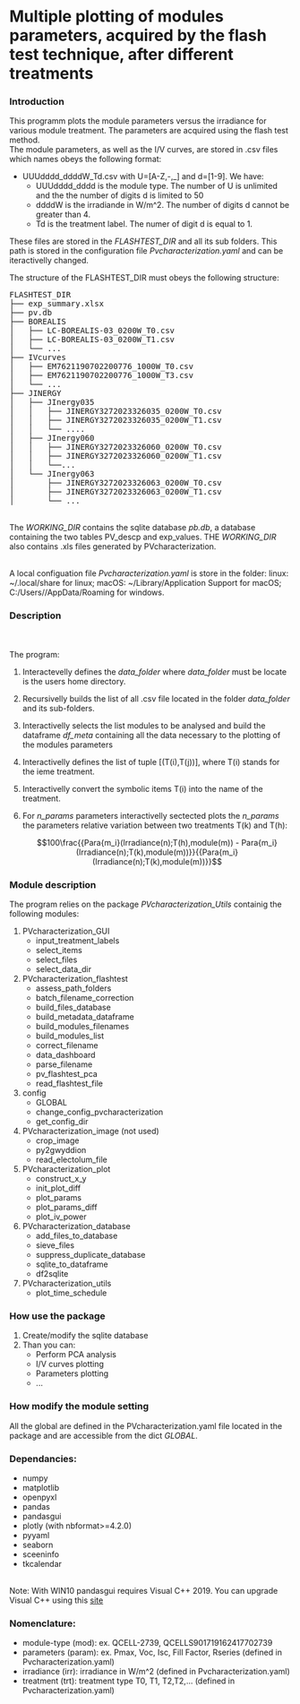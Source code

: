 # Multiple plotting of modules parameters, acquired by the flash test technique, after different treatments

### Introduction
This programm plots the module parameters versus the irradiance for various module treatment. The parameters are acquired using the flash test method.
<br/>
The module parameters, as well as the I/V curves, are stored in .csv files which names obeys the following format:
- UUUdddd_ddddW_Td.csv with U=[A-Z,-,_] and d=[1-9]. We have:
  - UUUdddd_dddd is the module type. The number of U is unlimited  and the  the number of digits d is limited to 50
  - ddddW is the irradiande in W/m^2. The number of digits d cannot be greater than 4.
  - Td is the treatment label. The numer of digit d is equal to 1.
  
These files are stored in the *FLASHTEST_DIR* and all its sub folders. This path is stored in the  configuration file *Pvcharacterization.yaml* and can be iteractivelly changed. 

The structure of the FLASHTEST_DIR must obeys the following structure:
<pre>FLASHTEST_DIR
├── exp_summary.xlsx
├── pv.db
├── BOREALIS
│   ├── LC-BOREALIS-03_0200W_T0.csv
│   ├── LC-BOREALIS-03_0200W_T1.csv
│   └── ...
├── IVcurves
│   ├── EM7621190702200776_1000W_T0.csv
│   ├── EM7621190702200776_1000W_T3.csv
│   └── ...
├── JINERGY
│   ├── JInergy035
│   │   ├── JINERGY3272023326035_0200W_T0.csv
│   │   ├── JINERGY3272023326035_0200W_T1.csv
│   │   └── ....
│   ├── JInergy060
│   │   ├── JINERGY3272023326060_0200W_T0.csv
│   │   ├── JINERGY3272023326060_0200W_T1.csv
│   │   └──...
│   └── JInergy063
│       ├── JINERGY3272023326063_0200W_T0.csv
│       ├── JINERGY3272023326063_0200W_T1.csv
│       └── ...</pre> 
<br>The *WORKING_DIR* contains the sqlite database *pb.db*, a  database containing the two tables PV_descp and exp_values. THE *WORKING_DIR* also contains .xls files generated by PVcharacterization.

<br>A local configuation file *Pvcharacterization.yaml* is store in the folder: linux: ~/.local/share for linux;
macOS: ~/Library/Application Support for macOS; C:/Users/<USER>/AppData/Roaming for windows.



### Description
</br></br>
The program:
1. Interactevelly defines the *data_folder* where *data_folder* must be locate is the users home directory.
2. Recursivelly builds the list of all .csv file located in the folder *data_folder* and its sub-folders.
3. Interactivelly selects the list modules to be analysed and build the dataframe *df_meta* containing all the data necessary to the plotting of the modules parameters
4. Interactivelly defines the list of tuple [(T(i),T(j))], where T(i) stands for the ieme treatment.
5. Interactivelly convert the symbolic items T(i) into the name of the treatment.
6. For *n_params* parameters interactivelly sectected plots the *n_params* the parameters relative variation between two treatments T(k) and T(h):
    
   $$100\frac{{Para{m_i}(Irradiance(n);T(h),module(m)) - Para{m_i}(Irradiance(n);T(k),module(m))}}{{Para{m_i}(Irradiance(n);T(k),module(m))}}$$
   
### Module description
   
The program relies on the package *PVcharacterization_Utils* containig the following modules:
1. PVcharacterization_GUI 
    - input_treatment_labels
    - select_items
    - select_files
    - select_data_dir
2. PVcharacterization_flashtest 
    - assess_path_folders
    - batch_filename_correction
    - build_files_database
    - build_metadata_dataframe
    - build_modules_filenames
    - build_modules_list
    - correct_filename
    - data_dashboard
    - parse_filename
    - pv_flashtest_pca
    - read_flashtest_file
3. config 
    - GLOBAL
    - change_config_pvcharacterization
    - get_config_dir
4. PVcharacterization_image (not used)
    - crop_image
    - py2gwyddion
    - read_electolum_file
5. PVcharacterization_plot
    - construct_x_y
    - init_plot_diff
    - plot_params 
    - plot_params_diff
    - plot_iv_power
6. PVcharacterization_database
    - add_files_to_database
    - sieve_files
    - suppress_duplicate_database
    - sqlite_to_dataframe
    - df2sqlite
7. PVcharacterization_utils
    - plot_time_schedule
    
### How use the package
1. Create/modify the sqlite database
2. Than you can:
   - Perform PCA analysis
   - I/V curves plotting
   - Parameters plotting
   - ...
   
### How modify the module setting
All the global are defined in the PVcharacterization.yaml file located in the package and are accessible from the dict *GLOBAL*.

### Dependancies:

 - numpy
 - matplotlib
 - openpyxl
 - pandas
 - pandasgui
 - plotly (with nbformat>=4.2.0)
 - pyyaml
 - seaborn
 - sceeninfo
 - tkcalendar
 
<br>Note:
With WIN10 pandasgui requires Visual C++ 2019. You can upgrade Visual C++ using this [site](https://shuchanel.com/resolve-python-pip-error-microsoft-visual-c-14-0-or-greater-is-required/)
    
### Nomenclature:
 - module-type (mod): ex. QCELL-2739, QCELLS901719162417702739
 - parameters (param): ex. Pmax, Voc, Isc, Fill Factor, Rseries (defined in Pvcharacterization.yaml)
 - irradiance (irr): irradiance in W/m^2 (defined in Pvcharacterization.yaml) 
 - treatment (trt): treatment type T0, T1, T2,T2,... (defined in Pvcharacterization.yaml)